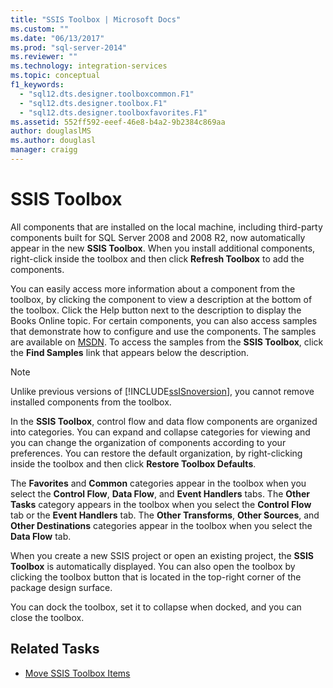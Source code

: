 ```yaml
---
title: "SSIS Toolbox | Microsoft Docs"
ms.custom: ""
ms.date: "06/13/2017"
ms.prod: "sql-server-2014"
ms.reviewer: ""
ms.technology: integration-services
ms.topic: conceptual
f1_keywords: 
  - "sql12.dts.designer.toolboxcommon.F1"
  - "sql12.dts.designer.toolbox.F1"
  - "sql12.dts.designer.toolboxfavorites.F1"
ms.assetid: 552ff592-eeef-46e8-b4a2-9b2384c869aa
author: douglaslMS
ms.author: douglasl
manager: craigg
---
```

# SSIS Toolbox
  All components that are installed on the local machine, including third-party components built for SQL Server 2008 and 2008 R2, now automatically appear in the new **SSIS Toolbox**. When you install additional components, right-click inside the toolbox and then click **Refresh Toolbox** to add the components.  
  
 You can easily access more information about a component from the toolbox, by clicking the component to view a description at the bottom of the toolbox. Click the Help button next to the description to display the Books Online topic. For certain components, you can also access samples that demonstrate how to configure and use the components. The samples are available on [MSDN](https://go.microsoft.com/fwlink/?LinkId=259189). To access the samples from the **SSIS Toolbox**, click the **Find Samples** link that appears below the description.  
  
> [!NOTE]  
>  Unlike previous versions of [!INCLUDE[ssISnoversion](../includes/ssisnoversion-md.md)], you cannot remove installed components from the toolbox.  
  
 In the **SSIS Toolbox**, control flow and data flow components are organized into categories.  You can expand and collapse categories for viewing and you can change the organization of components according to your preferences.  You can restore the default organization, by right-clicking inside the toolbox and then click **Restore Toolbox Defaults**.  
  
 The **Favorites** and **Common** categories appear in the toolbox when you select the **Control Flow**, **Data Flow**, and **Event Handlers** tabs. The **Other Tasks** category appears in the toolbox when you select the **Control Flow** tab or the **Event Handlers** tab. The **Other Transforms**, **Other Sources**, and **Other Destinations** categories appear in the toolbox when you select the **Data Flow** tab.  
  
 When you create a new SSIS project or open an existing project, the **SSIS Toolbox** is automatically displayed. You can also open the toolbox by clicking the toolbox button that is located in the top-right corner of the package design surface.  
  
 You can dock the toolbox, set it to collapse when docked, and you can close the toolbox.  
  
## Related Tasks  
  
-   [Move SSIS Toolbox Items](../../2014/integration-services/move-ssis-toolbox-items.md)  
  
  

